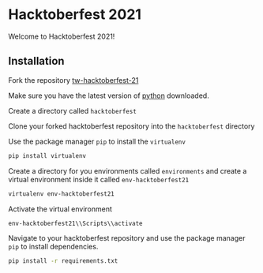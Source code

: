 # Hacktoberfest 2021

Welcome to Hacktoberfest 2021!

## Installation
Fork the repository [tw-hacktoberfest-21](https://github.com/TelWare-Hacktoberfest-2021/tw-hacktoberfest-21)

Make sure you have the latest version of [python](https://www.python.org/downloads/) downloaded.

Create a directory called `hacktoberfest`

Clone your forked hacktoberfest repository into the `hacktoberfest` directory

Use the package manager `pip` to install the `virtualenv` 

```bash
pip install virtualenv
```

Create a directory for you environments called `environments` and create a virtual environment inside it called `env-hacktoberfest21`

```bash
virtualenv env-hacktoberfest21
```

Activate the virtual environment

```bash
env-hacktoberfest21\\Scripts\\activate
```

Navigate to your hacktoberfest repository and use the package manager `pip` to install dependencies.

```bash
pip install -r requirements.txt
```